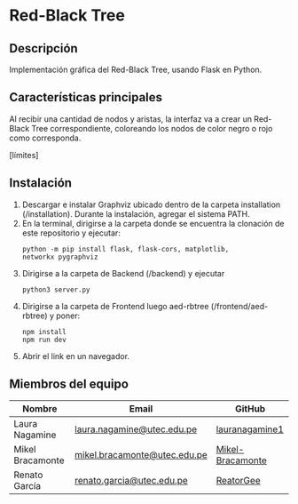 # Red-Black Tree

## Descripción
Implementación gráfica del Red-Black Tree, usando Flask en Python.

## Características principales
Al recibir una cantidad de nodos y aristas, la interfaz va a crear un Red-Black Tree correspondiente, coloreando los nodos de color negro o rojo como corresponda.

[límites]

## Instalación

1. Descargar e instalar Graphviz ubicado dentro de la carpeta installation (/installation). Durante la instalación, agregar el sistema PATH.
2. En la terminal, dirigirse a la carpeta donde se encuentra la clonación de este repositorio y ejecutar:
   ```
   python -m pip install flask, flask-cors, matplotlib, networkx pygraphviz
4. Dirigirse a la carpeta de Backend (/backend) y ejecutar
   ```
   python3 server.py
6. Dirigirse a la carpeta de Frontend luego  aed-rbtree (/frontend/aed-rbtree) y poner:
   ```
   npm install
   npm run dev
   ```
7. Abrir el link en un navegador.

## Miembros del equipo 

| Nombre              | Email                          | GitHub    |
|---------------------|--------------------------------|----------------|
| Laura Nagamine      | laura.nagamine@utec.edu.pe     | [lauranagamine1](https://github.com/lauranagamine1) |
| Mikel Bracamonte    | mikel.bracamonte@utec.edu.pe   | [Mikel-Bracamonte](https://github.com/Mikel-Bracamonte) |
| Renato García       | renato.garcia@utec.edu.pe       | [ReatorGee](https://github.com/ReatorGee) |
